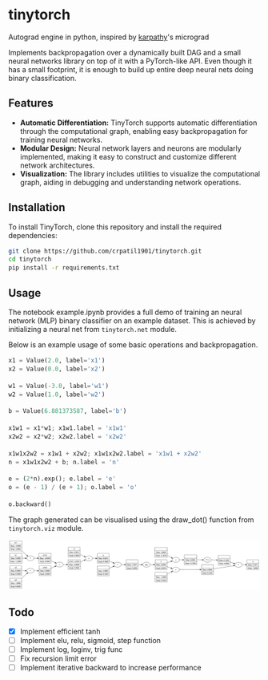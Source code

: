 # tinytorch

Autograd engine in python, inspired by [karpathy](https://github.com/karpathy/micrograd)'s micrograd

Implements backpropagation over a dynamically built DAG and a small neural networks library on top of it with a PyTorch-like API. Even though it has a small footprint, it is enough to build up entire deep neural nets doing binary classification.

## Features

- **Automatic Differentiation:** TinyTorch supports automatic differentiation through the computational graph, enabling easy backpropagation for training neural networks.
- **Modular Design:** Neural network layers and neurons are modularly implemented, making it easy to construct and customize different network architectures.
- **Visualization:** The library includes utilities to visualize the computational graph, aiding in debugging and understanding network operations.

## Installation

To install TinyTorch, clone this repository and install the required dependencies:

```bash
git clone https://github.com/crpatil1901/tinytorch.git
cd tinytorch
pip install -r requirements.txt
```

## Usage

The notebook example.ipynb provides a full demo of training an neural network (MLP) binary classifier on an example dataset. This is achieved by initializing a neural net from `tinytorch.net` module.

Below is an example usage of some basic operations and backpropagation.

```python
x1 = Value(2.0, label='x1')
x2 = Value(0.0, label='x2')

w1 = Value(-3.0, label='w1')
w2 = Value(1.0, label='w2')

b = Value(6.881373587, label='b')

x1w1 = x1*w1; x1w1.label = 'x1w1'
x2w2 = x2*w2; x2w2.label = 'x2w2'

x1w1x2w2 = x1w1 + x2w2; x1w1x2w2.label = 'x1w1 + x2w2'
n = x1w1x2w2 + b; n.label = 'n'

e = (2*n).exp(); e.label = 'e'
o = (e - 1) / (e + 1); o.label = 'o'

o.backward()
```

The graph generated can be visualised using the draw_dot() function from `tinytorch.viz` module.

![example_graph](graph.png)

## Todo

- [x] Implement efficient tanh
- [ ] Implement elu, relu, sigmoid, step function
- [ ] Implement log, loginv, trig func
- [ ] Fix recursion limit error
- [ ] Implement iterative backward to increase performance
